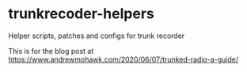 # trunkrecoder-helpers
Helper scripts, patches and configs for trunk recorder

This is for the blog post at https://www.andrewmohawk.com/2020/06/07/trunked-radio-a-guide/
